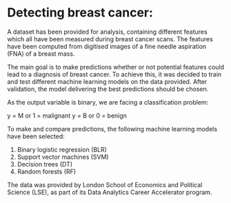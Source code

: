 # Detecting breast cancer:

A dataset has been provided for analysis, containing different features which all have been measured during breast
cancer scans. The features have been computed from digitised images of a fine needle aspiration (FNA) of a breast mass.

The main goal is to make predictions whether or not potential features could lead to a diagnosis of breast cancer. To 
achieve this, it was decided to train and test different machine learning models on the data provided. After validation,
the model delivering the best predictions should be chosen. 

As the output variable is binary, we are facing a classification problem:
  
  y = M or 1 = malignant
  y = B or 0 = benign

To make and compare predictions, the following machine learning models have been selected:

  1. Binary logistic regression (BLR)
  2. Support vector machines (SVM)
  3. Decision trees (DT)
  4. Random forests (RF)











The data was provided by London School of Economics and Political Science (LSE), as part of its Data Analytics Career Accelerator program.
